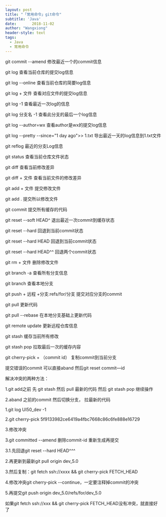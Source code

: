 ```yaml
---
layout: post
title: "「常用命令」git命令"
subtitle: 'Java'
date:       2018-11-02
author: "Wangxiong"
header-style: text
tags:
  - Java
  - 常用命令
---
```

git commit --amend 修改最近一个的commit信息

git log 查看当前仓库的提交log信息

git log --online 查看当前仓库的简要log信息

git log + 文件 查看对应文件的提交log信息

git log -1 查看最近一次log的信息

git log 分支名 -1 查看此分支的最后一个log信息

git log --author=wx 查看author是wx的提交log信息

git log --pretty --since="1 day ago">> 1.txt 导出最近一天的log信息到1.txt文件

git reflog  最近的分支Log信息

git status 查看当前仓库文件状态

git diff 查看当前修改差异

git diff + 文件 查看当前文件的修改差异

git add + 文件  提交修改文件

git add . 提交所以修改文件

git commit 提交所有缓存的代码

git reset --soft HEAD^ 退出最近一次commit到缓存状态

git reset  --hard 回退到当前commit状态

git reset  --hard HEAD 回退到当前commit状态

git reset  --hard HEAD^^ 回退两个commit状态

git rm + 文件 删除修改文件

git branch -a 查看所有分支信息

git branch 查看本地分支

git push + 远程 +分支:refs/for/分支 提交对应分支的commit

git pull 更新代码

git pull --rebase 在本地分支基础上更新代码

git remote update 更新远程仓库信息

git stash 缓存当前所有修改

git stash pop 拉取最后一次的缓存内容

git cherry-pick	+ （commit id） 复制commit到当前分支

提交错误的commit 可以直接aband 然后git reset commit—id

解决冲突的两种方法：

1.git add之前 先 git stash 然后 pull 最新的代码 然后 git stash pop 继续操作

2.aband 之前的commit  然后切换分支， 拉最新的代码 

1.git log UI50_dev -1

2.git cherry-pick 5f9133982ce6419a4fbc7668c86c6fe888e16729

3.修改冲突

3.git committed --amend 删除commit-id 重新生成再提交

3.1.先回退git reset --hard HEAD^^^

2.再更新到最新git pull origin  dev_5.0

3.然后复制：git fetch ssh://xxxx && git cherry-pick FETCH_HEAD

4.修改冲突git cherry-pick --continue，一定要注释掉commit的冲突

5.再提交git push origin dev_5.0/refs/for/dev_5.0

如果git fetch ssh://xxx && git cherry-pick FETCH_HEAD没有冲突，就直接好了
